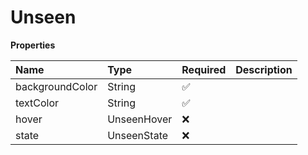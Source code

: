 # Unseen

**Properties**

| Name            | Type        | Required | Description |
| :-------------- | :---------- | :------- | :---------- |
| backgroundColor | String      | ✅       |             |
| textColor       | String      | ✅       |             |
| hover           | UnseenHover | ❌       |             |
| state           | UnseenState | ❌       |             |
